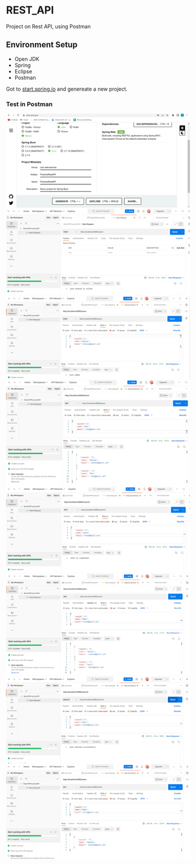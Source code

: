 # REST_API
Project on Rest API, using Postman
## Environment Setup 
* Open JDK
* Spring
* Eclipse
* Postman

Got to [start.spring.io](https://start.spring.io/) and genereate a new project. 
### Test in Postman
![Rest_Image1](https://github.com/rehana7/REST_API/blob/main/PracticeRestAPI/Rest_Image1.png)
![Rest_Image2](https://github.com/rehana7/REST_API/blob/main/PracticeRestAPI/Rest_Image2.png)
![Rest_Image3](https://github.com/rehana7/REST_API/blob/main/PracticeRestAPI/Rest_Image3.png)
![Rest_Image4](https://github.com/rehana7/REST_API/blob/main/PracticeRestAPI/Rest_Image4.png)
![Rest_Image5](https://github.com/rehana7/REST_API/blob/main/PracticeRestAPI/Rest_Image5.png)
![Rest_Image6](https://github.com/rehana7/REST_API/blob/main/PracticeRestAPI/Rest_Image6.png)
![Rest_Image7](https://github.com/rehana7/REST_API/blob/main/PracticeRestAPI/Rest_Image7.png)
![Rest_Image8](https://github.com/rehana7/REST_API/blob/main/PracticeRestAPI/Rest_Image8.png)
